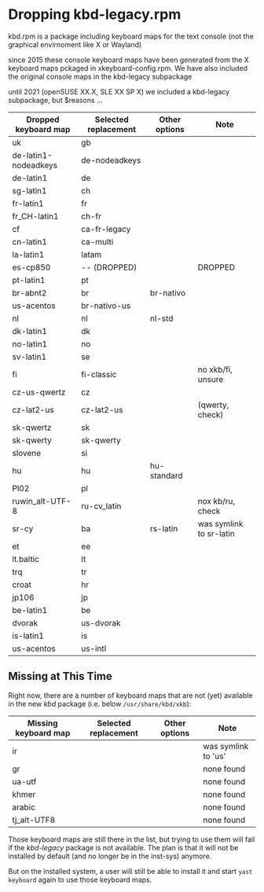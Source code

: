 Dropping kbd-legacy.rpm
=======================


kbd.rpm is a package including keyboard maps for the text console (not the
graphical envirnoment like X or Wayland)

since 2015 these console keyboard maps have been generated from the X keyboard
maps pckaged in xkeyboard-config.rpm. We have also included the original
console maps in the kbd-legacy subpackage

until 2021 (openSUSE XX.X, SLE XX SP X)
we included a kbd-legacy subpackage, but $reasons ...


| Dropped keyboard map | Selected replacement | Other options | Note                    |
| -------------------- | -------------------- | ------------- | ---------               |
| uk                   | gb                   |               |                         |
| de-latin1-nodeadkeys | de-nodeadkeys        |               |                         |
| de-latin1            | de                   |               |                         |
| sg-latin1            | ch                   |               |                         |
| fr-latin1            | fr                   |               |                         |
| fr_CH-latin1         | ch-fr                |               |                         |
| cf                   | ca-fr-legacy         |               |                         |
| cn-latin1            | ca-multi             |               |                         |
| la-latin1            | latam                |               |                         |
| es-cp850             | -- (DROPPED)         |               | DROPPED                 |
| pt-latin1            | pt                   |               |                         |
| br-abnt2             | br                   | br-nativo     |                         |
| us-acentos           | br-nativo-us         |               |                         |
| nl                   | nl                   | nl-std        |                         |
| dk-latin1            | dk                   |               |                         |
| no-latin1            | no                   |               |                         |
| sv-latin1            | se                   |               |                         |
| fi                   | fi-classic           |               | no xkb/fi, unsure       |
| cz-us-qwertz         | cz                   |               |                         |
| cz-lat2-us           | cz-lat2-us           |               | (qwerty, check)         |
| sk-qwertz            | sk                   |               |                         |
| sk-qwerty            | sk-qwerty            |               |                         |
| slovene              | si                   |               |                         |
| hu                   | hu                   | hu-standard   |                         |
| Pl02                 | pl                   |               |                         |
| ruwin_alt-UTF-8      | ru-cv_latin          |               | nox kb/ru, check        |
| sr-cy                | ba                   | rs-latin      | was symlink to sr-latin |
| et                   | ee                   |               |                         |
| lt.baltic            | lt                   |               |                         |
| trq                  | tr                   |               |                         |
| croat                | hr                   |               |                         |
| jp106                | jp                   |               |                         |
| be-latin1            | be                   |               |                         |
| dvorak               | us-dvorak            |               |                         |
| is-latin1            | is                   |               |                         |
| us-acentos           | us-intl              |               |                         |



## Missing at This Time

Right now, there are a number of keyboard maps that are not (yet) available in
the new _kbd_ package (i.e. below `/usr/share/kbd/xkb`):


| Missing keyboard map | Selected replacement | Other options | Note                    |
| -------------------- | -------------------- | ------------- | ---------               |
| ir                   |                      |               | was symlink to 'us'     |
| gr                   |                      |               | none found              |
| ua-utf               |                      |               | none found              |
| khmer                |                      |               | none found              |
| arabic               |                      |               | none found              |
| tj_alt-UTF8          |                      |               | none found              |


Those keyboard maps are still there in the list, but trying to use them will
fail if the _kbd-legacy_ package is not available. The plan is that it will not
be installed by default (and no longer be in the inst-sys) anymore.

But on the installed system, a user will still be able to install it and start
`yast keyboard` again to use those keyboard maps.
